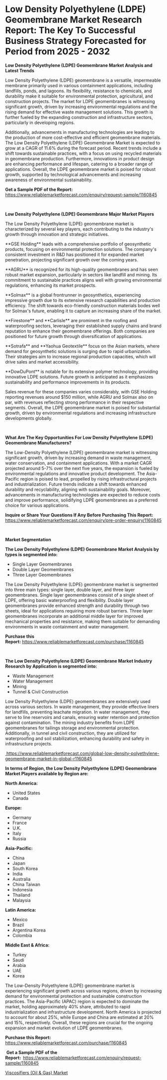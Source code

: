<p><h1>Low Density Polyethylene (LDPE) Geomembrane Market Research Report: The Key To Successful Business Strategy Forecasted for Period from 2025 - 2032</h1></p><p><strong>Low Density Polyethylene (LDPE) Geomembrane Market Analysis and Latest Trends</strong></p>
<p><p>Low Density Polyethylene (LDPE) geomembrane is a versatile, impermeable membrane primarily used in various containment applications, including landfills, ponds, and lagoons. Its flexibility, resistance to chemicals, and durability make it suitable for environmental protection, agricultural, and construction projects. The market for LDPE geomembranes is witnessing significant growth, driven by increasing environmental regulations and the rising demand for effective waste management solutions. This growth is further fueled by the expanding construction and infrastructure sectors, particularly in developing regions.</p><p>Additionally, advancements in manufacturing technologies are leading to the production of more cost-effective and efficient geomembrane materials. The Low Density Polyethylene (LDPE) Geomembrane Market is expected to grow at a CAGR of 11.6% during the forecast period. Recent trends include a shift towards sustainable practices, with a focus on using recycled materials in geomembrane production. Furthermore, innovations in product design are enhancing performance and lifespan, catering to a broader range of applications. Overall, the LDPE geomembrane market is poised for robust growth, supported by technological advancements and increasing awareness of environmental sustainability.</p></p>
<p><strong>Get a Sample PDF of the Report:&nbsp;</strong> <a href="https://www.reliablemarketforecast.com/enquiry/request-sample/1160845?utm_campaign=1130&utm_medium=2&utm_source=Github&utm_content=ia&utm_term=01022025&utm_id=low-density-polyethylene-ldpe-geomembrane">https://www.reliablemarketforecast.com/enquiry/request-sample/1160845</a></p>
<p>&nbsp;</p>
<p><strong>Low Density Polyethylene (LDPE) Geomembrane Major Market Players</strong></p>
<p><p>The Low Density Polyethylene (LDPE) geomembrane market is characterized by several key players, each contributing to the industry's growth through innovation and strategic initiatives. </p><p>**GSE Holding** leads with a comprehensive portfolio of geosynthetic products, focusing on environmental protection solutions. The company's consistent investment in R&D has positioned it for expanded market penetration, projecting significant growth over the coming years.</p><p>**AGRU** is recognized for its high-quality geomembranes and has seen robust market expansion, particularly in sectors like landfill and mining. Its commitment to sustainable practices aligns well with growing environmental regulations, enhancing its market prospects.</p><p>**Solmax** is a global frontrunner in geosynthetics, experiencing impressive growth due to its extensive research capabilities and production efficiency. The shift towards eco-friendly construction materials bodes well for Solmax's future, enabling it to capture an increasing share of the market.</p><p>**Firestone** and **Carlisle** are prominent in the roofing and waterproofing sectors, leveraging their established supply chains and brand reputation to enhance their geomembrane offerings. Both companies are positioned for future growth through diversification of applications.</p><p>**Sotrafa** and **Yaohua Geotextile** focus on the Asian markets, where demand for geosynthetic solutions is surging due to rapid urbanization. Their strategies aim to increase regional production capacities, which will drive sales and market accessibility.</p><p>**DowDuPont** is notable for its extensive polymer technology, providing innovative LDPE solutions. Future growth is anticipated as it emphasizes sustainability and performance improvements in its products.</p><p>Sales revenue for these companies varies considerably, with GSE Holding reporting revenues around $150 million, while AGRU and Solmax also on par, with revenues reflecting strong performance in their respective segments. Overall, the LDPE geomembrane market is poised for substantial growth, driven by environmental regulations and increasing infrastructure developments globally.</p></p>
<p>&nbsp;</p>
<p><strong>What Are The Key Opportunities For Low Density Polyethylene (LDPE) Geomembrane Manufacturers?</strong></p>
<p><p>The Low-Density Polyethylene (LDPE) geomembrane market is witnessing significant growth, driven by increasing demand in waste management, water conservation, and containment applications. With a market CAGR projected around 5-7% over the next five years, the expansion is fueled by environmental regulations and innovative product development. The Asia-Pacific region is poised to lead, propelled by rising infrastructural projects and industrialization. Future trends indicate a shift towards enhanced durability and recyclability, aligning with sustainability goals. Moreover, advancements in manufacturing technologies are expected to reduce costs and improve performance, solidifying LDPE geomembranes as a preferred choice for various applications.</p></p>
<p><strong>Inquire or Share Your Questions If Any Before Purchasing This Report:</strong> <a href="https://www.reliablemarketforecast.com/enquiry/pre-order-enquiry/1160845?utm_campaign=1130&utm_medium=2&utm_source=Github&utm_content=ia&utm_term=01022025&utm_id=low-density-polyethylene-ldpe-geomembrane">https://www.reliablemarketforecast.com/enquiry/pre-order-enquiry/1160845</a></p>
<p>&nbsp;</p>
<p><strong>Market Segmentation</strong></p>
<p><strong>The Low Density Polyethylene (LDPE) Geomembrane Market Analysis by types is segmented into:</strong></p>
<p><ul><li>Single Layer Geomembranes</li><li>Double Layer Geomembranes</li><li>Three Layer Geomembranes</li></ul></p>
<p><p>The Low Density Polyethylene (LDPE) geomembrane market is segmented into three main types: single layer, double layer, and three layer geomembranes. Single layer geomembranes consist of a single sheet of LDPE, offering basic waterproofing and flexibility. Double layer geomembranes provide enhanced strength and durability through two sheets, ideal for applications requiring more robust barriers. Three layer geomembranes incorporate an additional middle layer for improved mechanical properties and resistance, making them suitable for demanding environments in waste containment and water management.</p></p>
<p><strong>Purchase this Report:&nbsp;</strong><a href="https://www.reliablemarketforecast.com/purchase/1160845?utm_campaign=1130&utm_medium=2&utm_source=Github&utm_content=ia&utm_term=01022025&utm_id=low-density-polyethylene-ldpe-geomembrane">https://www.reliablemarketforecast.com/purchase/1160845</a></p>
<p>&nbsp;</p>
<p><strong>The Low Density Polyethylene (LDPE) Geomembrane Market Industry Research by Application is segmented into:</strong></p>
<p><ul><li>Waste Management</li><li>Water Management</li><li>Mining</li><li>Tunnel & Civil Construction</li></ul></p>
<p><p>Low Density Polyethylene (LDPE) geomembranes are extensively used across various sectors. In waste management, they provide effective liners for landfills, preventing leachate migration. In water management, they serve to line reservoirs and canals, ensuring water retention and protection against contamination. The mining industry benefits from LDPE geomembranes for tailings storage and environmental protection. Additionally, in tunnel and civil construction, they are utilized for waterproofing and soil stabilization, enhancing durability and safety in infrastructure projects.</p></p>
<p><a href="https://www.reliablemarketforecast.com/global-low-density-polyethylene-geomembrane-market-in-global-r1160845?utm_campaign=1130&utm_medium=2&utm_source=Github&utm_content=ia&utm_term=01022025&utm_id=low-density-polyethylene-ldpe-geomembrane">&nbsp;https://www.reliablemarketforecast.com/global-low-density-polyethylene-geomembrane-market-in-global-r1160845</a></p>
<p><strong>In terms of Region, the Low Density Polyethylene (LDPE) Geomembrane Market Players available by Region are:</strong></p>
<p>
    <p> <strong> North America: </strong>
        <ul>
            <li>United States</li>
            <li>Canada</li>
        </ul>
        </p> 
    <p> <strong> Europe: </strong>
        <ul>
            <li>Germany</li>
            <li>France</li>
            <li>U.K.</li>
            <li>Italy</li>
            <li>Russia</li>
        </ul>
        </p> 
    <p> <strong> Asia-Pacific: </strong>
        <ul>
            <li>China</li>
            <li>Japan</li>
            <li>South Korea</li>
            <li>India</li>
            <li>Australia</li>
            <li>China Taiwan</li>
            <li>Indonesia</li>
            <li>Thailand</li>
            <li>Malaysia</li>
        </ul>
        </p> 
    <p> <strong> Latin America: </strong>
        <ul>
            <li>Mexico</li>
            <li>Brazil</li>
            <li>Argentina Korea</li>
            <li>Colombia</li>
        </ul>
        </p> 
    <p> <strong> Middle East & Africa: </strong>
        <ul>
            <li>Turkey</li>
            <li>Saudi</li>
            <li>Arabia</li>
            <li>UAE</li>
            <li>Korea</li>
        </ul>
    </p>
    </p>
<p><p>The Low-Density Polyethylene (LDPE) geomembrane market is experiencing significant growth across various regions, driven by increasing demand for environmental protection and sustainable construction practices. The Asia-Pacific (APAC) region is expected to dominate the market, holding approximately 40% share, attributed to rapid industrialization and infrastructure development. North America is projected to account for about 25%, while Europe and China are estimated at 20% and 15%, respectively. Overall, these regions are crucial for the ongoing expansion and market evolution of LDPE geomembranes.</p></p>
<p><strong>Purchase this Report: </strong><a href="https://www.reliablemarketforecast.com/purchase/1160845?utm_campaign=1130&utm_medium=2&utm_source=Github&utm_content=ia&utm_term=01022025&utm_id=low-density-polyethylene-ldpe-geomembrane">https://www.reliablemarketforecast.com/purchase/1160845</a></p>
<p>&nbsp;<strong>Get a Sample PDF of the Report:&nbsp;&nbsp;</strong><a href="https://www.reliablemarketforecast.com/enquiry/request-sample/1160845?utm_campaign=1130&utm_medium=2&utm_source=Github&utm_content=ia&utm_term=01022025&utm_id=low-density-polyethylene-ldpe-geomembrane">https://www.reliablemarketforecast.com/enquiry/request-sample/1160845</a></p>
<p><strong></strong></p>
<p><p><a href="https://github.com/RickHolmes3/Market-Research-Report-List-7/blob/main/viscosifiers-oil-gas-market.md?utm_campaign=1130&utm_medium=2&utm_source=Github&utm_content=ia&utm_term=01022025&utm_id=low-density-polyethylene-ldpe-geomembrane">Viscosifiers (Oil & Gas) Market</a></p></p>
